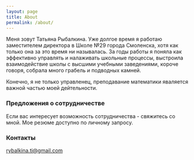 ```yaml
---
layout: page
title: About
permalink: /about/
---
```


Меня зовут Татьяна Рыбалкина. Уже долгое время я работаю заместителем директора в Школе №29 города Смоленска, хотя как только она за это время ни называлась. За годы работы я поняла как эффективно управлять и налаживать школьные процессы, выстроила взаимодействие школы с высшими учебными заведениями, короче говоря, собрала много грабель и подводных камней.

Конечно, я не только управленец, преподавание математики яваляется важной частью моей дейтельности.

### Предложения о сотрудничестве
Если вас интересует возможность сотрудничества - свяжитесь со мной.
Мое резюме доступно по личному запросу.

### Контакты
[rybalkina.ti@gmail.com](mailto:rybalkina.ti@gmail.com)
